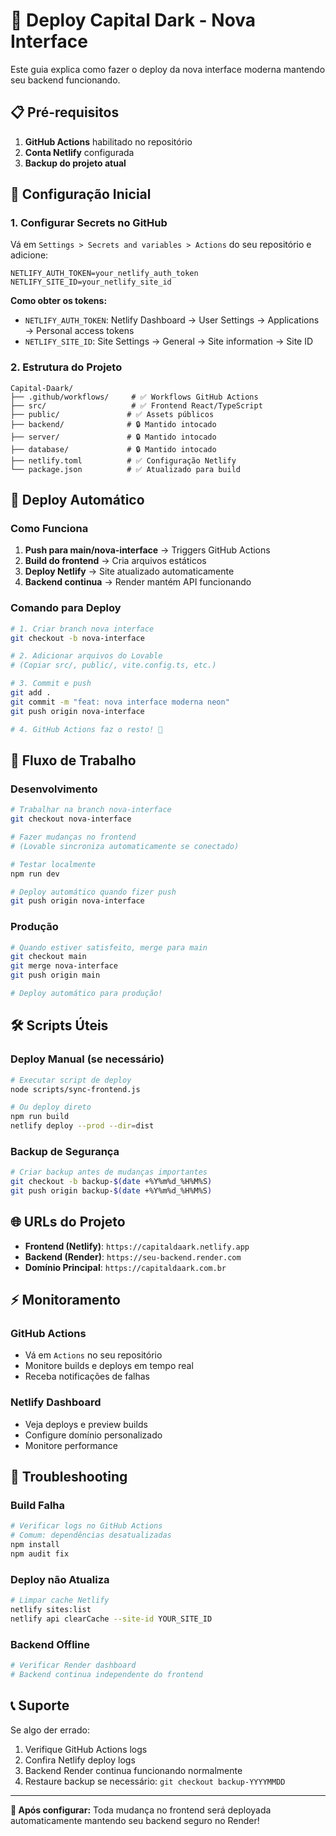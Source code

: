 # 🚀 Deploy Capital Dark - Nova Interface

Este guia explica como fazer o deploy da nova interface moderna mantendo seu backend funcionando.

## 📋 Pré-requisitos

1. **GitHub Actions** habilitado no repositório
2. **Conta Netlify** configurada
3. **Backup do projeto atual**

## 🔧 Configuração Inicial

### 1. Configurar Secrets no GitHub

Vá em `Settings > Secrets and variables > Actions` do seu repositório e adicione:

```
NETLIFY_AUTH_TOKEN=your_netlify_auth_token
NETLIFY_SITE_ID=your_netlify_site_id
```

**Como obter os tokens:**
- `NETLIFY_AUTH_TOKEN`: Netlify Dashboard → User Settings → Applications → Personal access tokens
- `NETLIFY_SITE_ID`: Site Settings → General → Site information → Site ID

### 2. Estrutura do Projeto

```
Capital-Daark/
├── .github/workflows/     # ✅ Workflows GitHub Actions
├── src/                   # ✅ Frontend React/TypeScript
├── public/               # ✅ Assets públicos
├── backend/              # 🔒 Mantido intocado
├── server/               # 🔒 Mantido intocado
├── database/             # 🔒 Mantido intocado
├── netlify.toml          # ✅ Configuração Netlify
└── package.json          # ✅ Atualizado para build
```

## 🚀 Deploy Automático

### Como Funciona

1. **Push para main/nova-interface** → Triggers GitHub Actions
2. **Build do frontend** → Cria arquivos estáticos
3. **Deploy Netlify** → Site atualizado automaticamente
4. **Backend continua** → Render mantém API funcionando

### Comando para Deploy

```bash
# 1. Criar branch nova interface
git checkout -b nova-interface

# 2. Adicionar arquivos do Lovable
# (Copiar src/, public/, vite.config.ts, etc.)

# 3. Commit e push
git add .
git commit -m "feat: nova interface moderna neon"
git push origin nova-interface

# 4. GitHub Actions faz o resto! 🎉
```

## 🔄 Fluxo de Trabalho

### Desenvolvimento
```bash
# Trabalhar na branch nova-interface
git checkout nova-interface

# Fazer mudanças no frontend
# (Lovable sincroniza automaticamente se conectado)

# Testar localmente
npm run dev

# Deploy automático quando fizer push
git push origin nova-interface
```

### Produção
```bash
# Quando estiver satisfeito, merge para main
git checkout main
git merge nova-interface
git push origin main

# Deploy automático para produção!
```

## 🛠️ Scripts Úteis

### Deploy Manual (se necessário)
```bash
# Executar script de deploy
node scripts/sync-frontend.js

# Ou deploy direto
npm run build
netlify deploy --prod --dir=dist
```

### Backup de Segurança
```bash
# Criar backup antes de mudanças importantes
git checkout -b backup-$(date +%Y%m%d_%H%M%S)
git push origin backup-$(date +%Y%m%d_%H%M%S)
```

## 🌐 URLs do Projeto

- **Frontend (Netlify)**: `https://capitaldaark.netlify.app`
- **Backend (Render)**: `https://seu-backend.render.com`
- **Domínio Principal**: `https://capitaldaark.com.br`

## ⚡ Monitoramento

### GitHub Actions
- Vá em `Actions` no seu repositório
- Monitore builds e deploys em tempo real
- Receba notificações de falhas

### Netlify Dashboard
- Veja deploys e preview builds
- Configure domínio personalizado
- Monitore performance

## 🚨 Troubleshooting

### Build Falha
```bash
# Verificar logs no GitHub Actions
# Comum: dependências desatualizadas
npm install
npm audit fix
```

### Deploy não Atualiza
```bash
# Limpar cache Netlify
netlify sites:list
netlify api clearCache --site-id YOUR_SITE_ID
```

### Backend Offline
```bash
# Verificar Render dashboard
# Backend continua independente do frontend
```

## 📞 Suporte

Se algo der errado:
1. Verifique GitHub Actions logs
2. Confira Netlify deploy logs  
3. Backend Render continua funcionando normalmente
4. Restaure backup se necessário: `git checkout backup-YYYYMMDD`

---

**🎉 Após configurar:** Toda mudança no frontend será deployada automaticamente mantendo seu backend seguro no Render!